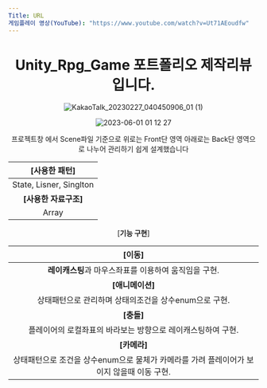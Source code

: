 ```yaml
---
Title: URL
게임플레이 영상(YouTube): "https://www.youtube.com/watch?v=Ut71AEoudfw"
---
```


<div align="center">

# Unity_Rpg_Game 포트폴리오 제작리뷰 입니다.

![KakaoTalk_20230227_040450906_01 (1)](https://github.com/Choi-Dong-Hyeon/Unity_Rpg_Game/blob/main/2023-07-09%2009%2044%2041.png)
  
![2023-06-01 01 12 27](https://github.com/Choi-Dong-Hyeon/Unity_Rpg_Game/blob/main/2023-07-09%2009%2045%2037.png)

프로젝트창 에서 Scene파일 기준으로 위로는 Front단 영역 아래로는 Back단 영역으로 나누어 관리하기  쉽게 설계했습니다  
                                                               
 |    **[사용한 패턴]**     |  
 | :----------------------: |  
 | State, Lisner, Singlton  |  
 |  **[사용한 자료구조]**   |  
 | Array  
 

[**기능 구현**]  


|                          **[이동]**                          |  
| :----------------------------------------------------------: |  
|    **레이캐스팅**과 마우스좌표를 이용하여 움직임을 구현.     |  
|                       **[애니메이션]**                       |  
|    상태패턴으로 관리하며 상태의조건을 상수enum으로 구현.     |  
|                          **[충돌]**                          |  
| 플레이어의 로컬좌표의 바라보는 방향으로 레이캐스팅하여 구현. |  
|                         **[카메라]**                         |  
| 상태패턴으로 조건을 상수enum으로 물체가 카메라를 가려 플레이어가 보이지 않을때 이동 구현. |  







